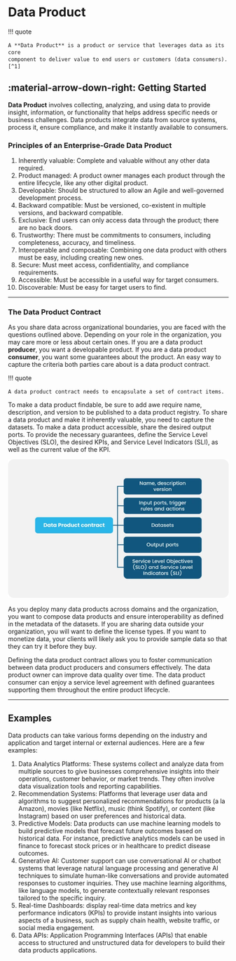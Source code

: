 # Data Product

!!! quote

    A **Data Product** is a product or service that leverages data as its core
    component to deliver value to end users or customers (data consumers).[^1]

## :material-arrow-down-right: Getting Started

**Data Product** involves collecting, analyzing, and using data to provide insight,
information, or functionality that helps address specific needs or business challenges.
Data products integrate data from source systems, process it, ensure compliance,
and make it instantly available to consumers.

### Principles of an Enterprise-Grade Data Product

1.  Inherently valuable: Complete and valuable without any other data required.
2.  Product managed: A product owner manages each product through the entire lifecycle, like any other digital product.
3.  Developable: Should be structured to allow an Agile and well-governed development process.
4.  Backward compatible: Must be versioned, co-existent in multiple versions, and backward compatible.
5.  Exclusive: End users can only access data through the product; there are no back doors.
6.  Trustworthy: There must be commitments to consumers, including completeness, accuracy, and timeliness.
7.  Interoperable and composable: Combining one data product with others must be easy, including creating new ones.
8.  Secure: Must meet access, confidentiality, and compliance requirements.
9.  Accessible: Must be accessible in a useful way for target consumers.
10. Discoverable: Must be easy for target users to find.

---

### The Data Product Contract

As you share data across organizational boundaries, you are faced with the questions
outlined above.
Depending on your role in the organization, you may care more or less about
certain ones. If you are a data product **producer**, you want a developable product.
If you are a data product **consumer**, you want some guarantees about the product.
An easy way to capture the criteria both parties care about is a data product contract.

!!! quote

    A data product contract needs to encapsulate a set of contract items.

To make a data product findable, be sure to add awe require name, description,
and version to be published to a data product registry.
To share a data product and make it inherently valuable, you need to capture
the datasets. To make a data product accessible, share the desired output ports.
To provide the necessary guarantees,  define the Service Level Objectives (SLO),
the desired KPIs, and Service Level Indicators (SLI), as well as the current value
of the KPI.

![Data Product Contract](./img/data-product-contract.png)

As you deploy many data products across domains and the organization, you want
to compose data products and ensure interoperability as defined in the metadata
of the datasets.
If you are sharing data outside your organization, you will want to define the
license types.
If you want to monetize data, your clients will likely ask you to provide sample
data so that they can try it before they buy.

Defining the data product contract allows you to foster communication between
data product producers and consumers effectively.
The data product owner can improve data quality over time.
The data product consumer can enjoy a service level agreement with defined guarantees
supporting them throughout the entire product lifecycle.

---

## Examples

Data products can take various forms depending on the industry and application
and target internal or external audiences. Here are a few examples:

1.  Data Analytics Platforms: These systems collect and analyze data from multiple sources to give businesses comprehensive insights into their operations, customer behavior, or market trends. They often involve data visualization tools and reporting capabilities.
2.  Recommendation Systems:  Platforms that leverage user data and algorithms to suggest personalized recommendations for products (a la Amazon), movies (like Netflix), music (think Spotify), or content (like Instagram) based on user preferences and historical data.
3.  Predictive Models: Data products can use machine learning models to build predictive models that forecast future outcomes based on historical data. For instance, predictive analytics models can be used in finance to forecast stock prices or in healthcare to predict disease outcomes.
4.  Generative AI: Customer support can use conversational AI or chatbot systems that leverage natural language processing and generative AI techniques to simulate human-like conversations and provide automated responses to customer inquiries. They use machine learning algorithms, like language models, to generate contextually relevant responses tailored to the specific inquiry.
5.  Real-time Dashboards: display real-time data metrics and key performance indicators (KPIs) to provide instant insights into various aspects of a business, such as supply chain health, website traffic, or social media engagement.
6.  Data APIs: Application Programming Interfaces (APIs) that enable access to structured and unstructured data for developers to build their data products applications.

[^1]: DataOps Live: [What is a Data Product?](https://www.dataops.live/what-are-data-products)
